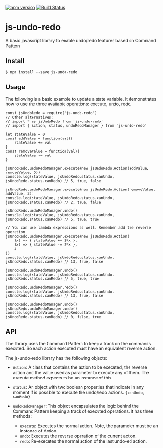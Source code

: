 [![npm version](https://img.shields.io/npm/v/js-undo-redo.svg)](https://www.npmjs.com/package/js-undo-redo)
[![Build Status](https://github.com/vizapata/js-undo-redo/actions/workflows/node.js.yml/badge.svg)](https://github.com/vizapata/js-undo-redo/actions)

# js-undo-redo
A basic javascript library to enable undo/redo features based on Command Pattern

## Install

```
$ npm install --save js-undo-redo
```

## Usage

The following is a basic example to update a state variable. It demonstrates how to use the three available operations: execute, undo, redo. 

```
const jsUndoRedo = require("js-undo-redo")
// Other alternatives:
// import * as jsUndoRedo from 'js-undo-redo'
// import { Action, status, undoRedoManager } from 'js-undo-redo'

let stateValue = 0
const addValue = function(val){
    stateValue += val
}
const removeValue = function(val){
    stateValue -= val
}

jsUndoRedo.undoRedoManager.execute(new jsUndoRedo.Action(addValue, removeValue, 5))
console.log(stateValue, jsUndoRedo.status.canUndo, jsUndoRedo.status.canRedo) // 5, true, false

jsUndoRedo.undoRedoManager.execute(new jsUndoRedo.Action(removeValue, addValue, 3))
console.log(stateValue, jsUndoRedo.status.canUndo, jsUndoRedo.status.canRedo) // 2, true, false

jsUndoRedo.undoRedoManager.undo()
console.log(stateValue, jsUndoRedo.status.canUndo, jsUndoRedo.status.canRedo) // 5, true, true

// You can use lambda expressions as well. Remember add the reverse operation
jsUndoRedo.undoRedoManager.execute(new jsUndoRedo.Action(
    (x) => { stateValue += 2*x },
    (x) => { stateValue -= 2*x },
    4 
))
console.log(stateValue, jsUndoRedo.status.canUndo, jsUndoRedo.status.canRedo) // 13, true, false

jsUndoRedo.undoRedoManager.undo()
console.log(stateValue, jsUndoRedo.status.canUndo, jsUndoRedo.status.canRedo) // 5, true, true

jsUndoRedo.undoRedoManager.redo()
console.log(stateValue, jsUndoRedo.status.canUndo, jsUndoRedo.status.canRedo) // 13, true, false

jsUndoRedo.undoRedoManager.undo()
jsUndoRedo.undoRedoManager.undo()
console.log(stateValue, jsUndoRedo.status.canUndo, jsUndoRedo.status.canRedo) // 0, false, true

```

## API

The library uses the Command Pattern to keep a track on the commands executed. So each action executed must have an equivalent reverse action.

The js-undo-redo library has the following objects:

- `Action`: A class that contains the action to be executed, the reverse action and the value used as parameter to execute any of them. The execute method expects to be an instance of this.
- `status`: An object with two boolean properties that indicate in any moment if is possible to execute the undo/redo actions. `{canUndo, canRedo}`
- `undoRedoManager`: This object encapsulates the logic behind the Command Pattern keeping a track of executed operations. It has three methods:

  - `execute`: Executes the normal action. Note, the parameter must be an instance of Action.
  - `undo`: Executes the reverse operation of the current action.
  - `redo`: Re-executes the normal action of the last undo-ed action.
